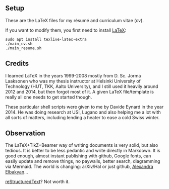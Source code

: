 ## Setup

These are the LaTeX files for my résumé and curriculum vitae (cv).

If you want to modify them, you first need to install [LaTeX](https://linuxconfig.org/how-to-install-latex-on-ubuntu-22-04-jammy-jellyfish-linux):

```console
sudo apt install texlive-latex-extra
./main_cv.sh
./main_resume.sh
```

## Credits

I learned LaTeX in the years 1999-2008 mostly from D. Sc. Jorma Laaksonen who was my thesis instructor at Helsinki University of Technology (HUT, TKK, Aalto University), and I still used it heavily around 2012 and 2014, but then forgot most of it. A given LaTeX file/template is really all one needs 
to get started though.

These particular shell scripts were given to me by ‪Davide Eynard in the year 2014. He was doing research at USI, Lugano and also 
helping me a lot with all sorts of matters, including lending a heater to ease a cold Swiss winter.

## Observation

The LaTeX+TikZ+Beamer way of writing documents is very solid, but also tedious. It is better to be less pedantic and write directly in Markdown. It is good enough, almost instant publishing with github, Google fonts, can easily update and remove things, no paywalls, better search, diagramming via Mermaid. The world is changing: arXiv/Hal or just github, [Alexandra Elbakyan](https://en.wikipedia.org/wiki/Alexandra_Elbakyan)...

[reStructuredText](https://eli.thegreenplace.net/2017/restructuredtext-vs-markdown-for-technical-documentation/)? Not worth it.

